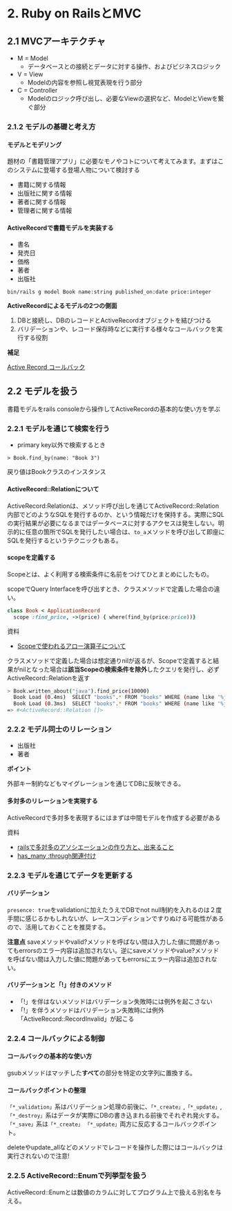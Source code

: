 # 2. Ruby on RailsとMVC
## 2.1 MVCアーキテクチャ

- M = Model
  - データベースとの接続とデータに対する操作、およびビジネスロジック
- V = View
  - Modelの内容を参照し視覚表現を行う部分
- C = Controller
  - Modelのロジック呼び出し、必要なViewの選択など、ModelとViewを繋ぐ部分

### 2.1.2 モデルの基礎と考え方
#### モデルとモデリング
題材の「書籍管理アプリ」に必要なモノやコトについて考えてみます。まずはこのシステムに登場する登場人物について検討する
- 書籍に関する情報
- 出版社に関する情報
- 著者に関する情報
- 管理者に関する情報

#### ActiveRecordで書籍モデルを実装する
- 書名
- 発売日
- 価格
- 著者
- 出版社

`bin/rails g model Book name:string published_on:date price:integer`

**ActiveRecordによるモデルの2つの側面**
1. DBと接続し、DBのレコードとActiveRecordオブジェクトを結びつける
2. バリデーションや、レコード保存時などに実行する様々なコールバックを実行する役割

**補足**

[Active Record コールバック](https://railsguides.jp/active_record_callbacks.html)

## 2.2 モデルを扱う
書籍モデルをrails consoleから操作してActiveRecordの基本的な使い方を学ぶ
### 2.2.1 モデルを通じて検索を行う

- primary key以外で検索するとき
```
> Book.find_by(name: "Book 3")
```
戻り値はBookクラスのインスタンス

#### ActiveRecord::Relationについて
ActiveRecord:Relationは、メソッド呼び出しを通じてActiveRecord::Relation内部でどのようなSQLを発行するのか、という情報だけを保持する。実際にSQLの実行結果が必要になるまではデータベースに対するアクセスは発生しない。明示的に任意の箇所でSQLを発行したい場合は、`to_a`メソッドを呼び出して即座にSQLを発行するというテクニックもある。

#### scopeを定義する
Scopeとは、よく利用する検索条件に名前をつけてひとまとめにしたもの。

scopeでQuery Interfaceを呼び出すとき、クラスメソッドで定義した場合の違い。
```ruby
class Book < ApplicationRecord
  scope :find_price, ->(price) { where(find_by(price:price))}
```

資料
- [Scopeで使われるアロー演算子について](https://qiita.com/nashirox/items/0c885edf7d78fd5a83f1#-)

クラスメソッドで定義した場合は想定通りnilが返るが、Scopeで定義すると結果がnilとなった場合は**該当Scopeの検索条件を除外**したクエリを発行し、必ずActiveRecord::Relationを返す
```bash
> Book.written_about("java").find_price(10000)
  Book Load (0.4ms)  SELECT "books".* FROM "books" WHERE (name like '%java%') AND "books"."price" = ? LIMIT ?  [["price", 10000], ["LIMIT", 1]]
  Book Load (0.3ms)  SELECT "books".* FROM "books" WHERE (name like '%java%') LIMIT ?  [["LIMIT", 11]]
=> #<ActiveRecord::Relation []>
```

### 2.2.2 モデル同士のリレーション
- 出版社
- 著者

**ポイント**

外部キー制約などもマイグレーションを通じてDBに反映できる。

#### 多対多のリレーションを実現する
ActiveRecordで多対多を表現するにはまずは中間モデルを作成する必要がある

資料
- [railsで多対多のアソシエーションの作り方と、出来ること](https://qiita.com/Kohei_Kishimoto0214/items/cb9a3d3da57708fb52c9)
- [has_many :through関連付け](https://railsguides.jp/association_basics.html#has-many-through%E9%96%A2%E9%80%A3%E4%BB%98%E3%81%91)

### 2.2.3 モデルを通じてデータを更新する
#### バリデーション
`presence: true`をvalidationに加えたうえでDBでnot null制約を入れるのは２度手間に感じるかもしれないが、レースコンディションですりぬける可能性があるので、活用しておくことを推奨する。

**注意点**
saveメソッドやvalid?メソッドを呼ばない間は入力した値に問題があってもerrorsのエラー内容は追加されない。逆にsaveメソッドやvalue?メソッドを呼ばない間は入力した値に問題があってもerrorsにエラー内容は追加されない。

#### バリデーションと「!」付きのメソッド
- 「!」を伴はないメソッドはバリデーション失敗時には例外を起こさない
- 「!」を伴うメソッドはバリデーション失敗時には例外「ActiveRecord::RecordInvalid」が起こる

### 2.2.4 コールバックによる制御
#### コールバックの基本的な使い方
gsubメソッドはマッチした**すべて**の部分を特定の文字列に置換する。

#### コールバックポイントの整理
`「*_validation」`系はバリデーション処理の前後に、`「*_create」`,`「*_update」`,`「*_destroy」`系はデータが実際にDBの書き込まれる前後でそれぞれ発火する。`「*_save」`系は`「*_create」` `「*_update」`両方に反応するコールバックポイント。

deleteやupdate_allなどのメソッドでレコードを操作した際にはコールバックは実行されないので注意!

### 2.2.5 ActiveRecord::Enumで列挙型を扱う
ActiveRecord::Enumとは数値のカラムに対してプログラム上で扱える別名を与える。